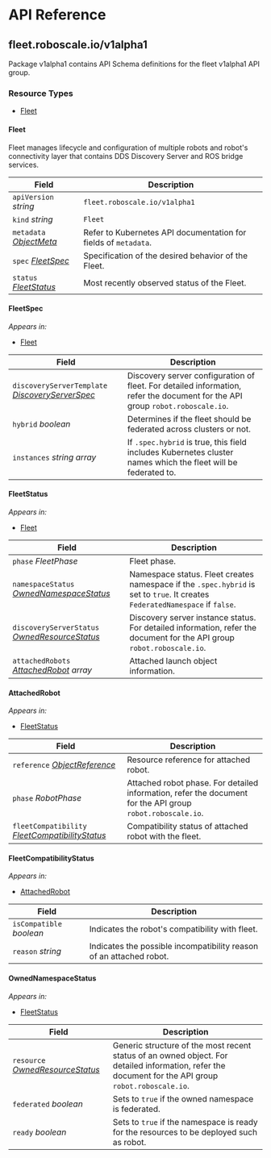 # API Reference


## fleet.roboscale.io/v1alpha1

Package v1alpha1 contains API Schema definitions for the fleet v1alpha1 API group.

### Resource Types
- [Fleet](#fleet)



#### Fleet



Fleet manages lifecycle and configuration of multiple robots and robot's connectivity layer that contains DDS Discovery Server and ROS bridge services.



| Field | Description |
| --- | --- |
| `apiVersion` _string_ | `fleet.roboscale.io/v1alpha1`
| `kind` _string_ | `Fleet`
| `metadata` _[ObjectMeta](https://kubernetes.io/docs/reference/generated/kubernetes-api/v1.26/#objectmeta-v1-meta)_ | Refer to Kubernetes API documentation for fields of `metadata`. |
| `spec` _[FleetSpec](#fleetspec)_ | Specification of the desired behavior of the Fleet. |
| `status` _[FleetStatus](#fleetstatus)_ | Most recently observed status of the Fleet. |


#### FleetSpec





_Appears in:_
- [Fleet](#fleet)

| Field | Description |
| --- | --- |
| `discoveryServerTemplate` _[DiscoveryServerSpec](#discoveryserverspec)_ | Discovery server configuration of fleet. For detailed information, refer the document for the API group `robot.roboscale.io`. |
| `hybrid` _boolean_ | Determines if the fleet should be federated across clusters or not. |
| `instances` _string array_ | If `.spec.hybrid` is true, this field includes Kubernetes cluster names which the fleet will be federated to. |


#### FleetStatus





_Appears in:_
- [Fleet](#fleet)

| Field | Description |
| --- | --- |
| `phase` _FleetPhase_ | Fleet phase. |
| `namespaceStatus` _[OwnedNamespaceStatus](#ownednamespacestatus)_ | Namespace status. Fleet creates namespace if the `.spec.hybrid` is set to `true`. It creates `FederatedNamespace` if `false`. |
| `discoveryServerStatus` _[OwnedResourceStatus](#ownedresourcestatus)_ | Discovery server instance status. For detailed information, refer the document for the API group `robot.roboscale.io`. |
| `attachedRobots` _[AttachedRobot](#attachedrobot) array_ | Attached launch object information. |


#### AttachedRobot





_Appears in:_
- [FleetStatus](#fleetstatus)

| Field | Description |
| --- | --- |
| `reference` _[ObjectReference](https://kubernetes.io/docs/reference/generated/kubernetes-api/v1.26/#objectreference-v1-core)_ | Resource reference for attached robot. |
| `phase` _RobotPhase_ | Attached robot phase. For detailed information, refer the document for the API group `robot.roboscale.io`. |
| `fleetCompatibility` _[FleetCompatibilityStatus](#fleetcompatibilitystatus)_ | Compatibility status of attached robot with the fleet. |


#### FleetCompatibilityStatus





_Appears in:_
- [AttachedRobot](#attachedrobot)

| Field | Description |
| --- | --- |
| `isCompatible` _boolean_ | Indicates the robot's compatibility with fleet. |
| `reason` _string_ | Indicates the possible incompatibility reason of an attached robot. |


#### OwnedNamespaceStatus





_Appears in:_
- [FleetStatus](#fleetstatus)

| Field | Description |
| --- | --- |
| `resource` _[OwnedResourceStatus](#ownedresourcestatus)_ | Generic structure of the most recent status of an owned object. For detailed information, refer the document for the API group `robot.roboscale.io`. |
| `federated` _boolean_ | Sets to `true` if the owned namespace is federated. |
| `ready` _boolean_ | Sets to `true` if the namespace is ready for the resources to be deployed such as robot. |


